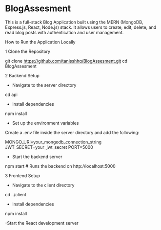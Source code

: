 # BlogAssesment
This is a full-stack Blog Application built using the MERN (MongoDB, Express.js, React, Node.js) stack. It allows users to create, edit, delete, and read blog posts with authentication and user management.

How to Run the Application Locally

1️ Clone the Repository

git clone https://github.com/tanisshhq/BlogAssesment.git
cd BlogAssesment

2️ Backend Setup

- Navigate to the server directory

cd api

- Install dependencies

npm install

- Set up the environment variables

Create a .env file inside the server directory and add the following:

MONGO_URI=your_mongodb_connection_string
JWT_SECRET=your_jwt_secret
PORT=5000

- Start the backend server

npm start  # Runs the backend on http://localhost:5000

3 Frontend Setup

- Navigate to the client directory

cd ../client

- Install dependencies

npm install

-Start the React development server
